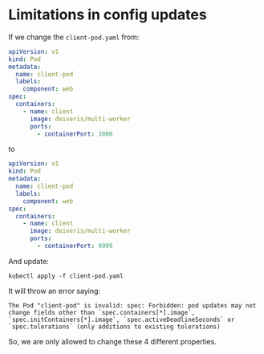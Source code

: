 # Limitations in config updates

If we change the `client-pod.yaml` from:

```yaml
apiVersion: v1
kind: Pod
metadata:
  name: client-pod
  labels:
    component: web
spec:
  containers:
    - name: client
      image: deiveris/multi-worker
      ports:
        - containerPort: 3000
```

to

```yaml
apiVersion: v1
kind: Pod
metadata:
  name: client-pod
  labels:
    component: web
spec:
  containers:
    - name: client
      image: deiveris/multi-worker
      ports:
        - containerPort: 9999
```

And update:

```
kubectl apply -f client-pod.yaml
```

It will throw an error saying:

```
The Pod "client-pod" is invalid: spec: Forbidden: pod updates may not change fields other than `spec.containers[*].image`, `spec.initContainers[*].image`, `spec.activeDeadlineSeconds` or `spec.tolerations` (only additions to existing tolerations)
```

So, we are only allowed to change these 4 different properties.